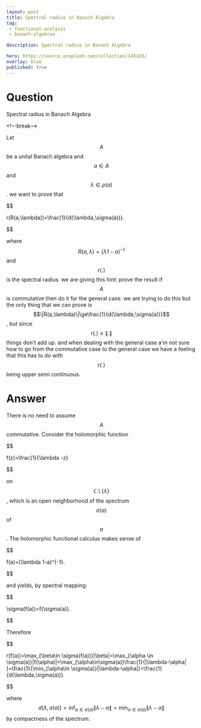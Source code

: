 ```yaml
---
layout: post
title: Spectral radius in Banach Algebra
tag:
 - functional-analysis
 - banach-algebras

description: Spectral radius in Banach Algebra

hero: https://source.unsplash.com/collection/145103/
overlay: blue 
published: true
---
```


# Question 

Spectral radius in Banach Algebra

<!–-break-–>


Let $$A$$ be a unital Banach algebra and $$a\in A$$ and $$\lambda \in \rho(a)$$.
 we want to prove that 

$$

r(R(a,\lambda))=\frac{1}{d(\lambda,\sigma(a))}.


$$

 where $$R(a,\lambda)=(\lambda 1-a)^{-1}$$ and $$r(.
)$$ is the spectral radius.
we are  giving this hint: prove the result if $$A$$ is commutative then do it for the general case.
 we are  trying to do this but the only thing that we can prove is $$\|R(a,\lambda)\|\ge\frac{1}{d(\lambda,\sigma(a))}$$, but since $$r(.
)\le \|.
\|$$ things don't add up.
 and when dealing with the general case a'm not sure how to go from the commutative case to the general case we have a feeling that this has to do with $$r(.
)$$ being upper semi continuous.


# Answer 


There is no need to assume $$A$$ commutative.
Consider the holomorphic function 


$$


f(z)=\frac{1}{\lambda -z}


$$


on $$\mathbb{C}\setminus\{\lambda\}$$, which is an open neighborhood of the spectrum $$\sigma(a)$$ of $$a$$.
The holomorphic functional calculus makes sense of


$$


f(a)=(\lambda 1-a)^{-1}.


$$


and yields, by spectral mapping:


$$


\sigma(f(a))=f(\sigma(a)).


$$


Therefore


$$


r(f(a))=\max_{\beta\in \sigma(f(a))}\|\beta\|=\max_{\alpha \in \sigma(a)}\|f(\alpha)\|=\max_{\alpha\in\sigma(a)}\frac{1}{\|\lambda-\alpha\| }=\frac{1}{\min_{\alpha\in \sigma(a)}\|\lambda-\alpha\|}=\frac{1}{d(\lambda,\sigma(a))}


$$


where $$d(\lambda,\sigma(a))=\inf_{\alpha\in \sigma(a)} \|\lambda -\alpha\|=\min_{\alpha\in \sigma(a)} \|\lambda -\alpha\|$$ by compactness of the spectrum.

